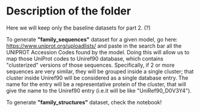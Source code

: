 # Description of the folder

Here we will keep only the baseline datasets for part 2. (?)

To generate **"family_sequences"** dataset for a given model, go here: https://www.uniprot.org/uploadlists/ and paste in the search bar all the UNIPROT Accession Codes found by the model.
Doing this will allow us to map those UniProt codes to Uniref90 database, which contains "clusterized" versions of those sequences.
Specifically, if 2 or more sequences are very similar, they will be grouped inside a single cluster; that cluster inside Uniref90 will be considered as a single database entry. The name for the entry will be a representative protein of the cluster, that will give the name to the Uniref90 entry (i.e.it will be like "UniRef90_D0V3Y4").

To generate **"family_structures"** dataset, check the notebook!
